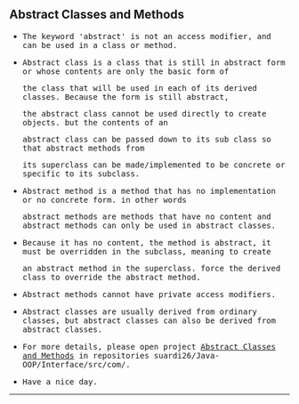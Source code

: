 ## Abstract Classes and Methods

- <samp>The keyword 'abstract' is not an access modifier, and can be used in a class or method.</samp>

- <samp>Abstract class is a class that is still in abstract form or whose contents are only the basic form of</samp> 
 
  <samp>the class that will be used in each of its derived classes. Because the form is still abstract,</samp> 
  
  <samp>the abstract class cannot be used directly to create objects. but the contents of an</samp> 
  
  <samp>abstract class can be passed down to its sub class so that abstract methods from</samp> 
  
  <samp>its superclass can be made/implemented to be concrete or specific to its subclass.</samp>
  
- <samp>Abstract method is a method that has no implementation or no concrete form. in other words</samp> 
 
  <samp>abstract methods are methods that have no content and abstract methods can only be used in abstract classes.</samp>
  
- <samp>Because it has no content, the method is abstract, it must be overridden in the subclass, meaning to create</samp> 
  
  <samp>an abstract method in the superclass. force the derived class to override the abstract method.</samp>
  
- <samp>Abstract methods cannot have private access modifiers.</samp>

- <samp>Abstract classes are usually derived from ordinary classes, but abstract classes can also be derived from abstract classes.</samp>

- <samp>For more details, please open project [Abstract Classes and Methods](https://github.com/suardi26/Java-OOP/tree/main/Abstract%20Classes%20and%20Methods/src/com) in repositories suardi26/Java-OOP/Interface/src/com/.</samp>

- <samp>Have a nice day.</samp>

---

